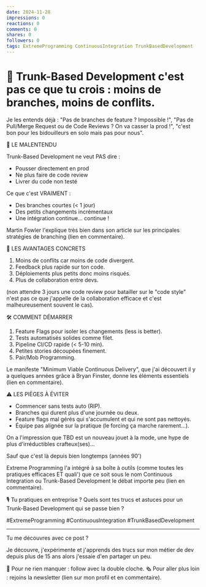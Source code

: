 ```yaml
---
date: 2024-11-28
impressions: 0
reactions: 0
comments: 0
shares: 0
followers: 0
tags: ExtremeProgramming ContinuousIntegration TrunkBasedDevelopment
---
```


# 🌳 Trunk-Based Development c'est pas ce que tu crois : moins de branches, moins de conflits.

Je les entends déjà : "Pas de branches de feature ? Impossible !", "Pas de Pull/Merge Request ou de Code Reviews ? On va casser la prod !", "c'est bon pour les bidouilleurs en solo mais pas pour nous".

🤯 LE MALENTENDU

Trunk-Based Development ne veut PAS dire :

- Pousser directement en prod
- Ne plus faire de code review
- Livrer du code non testé

Ce que c'est VRAIMENT :

- Des branches courtes (< 1 jour)
- Des petits changements incrémentaux
- Une intégration continue... continue !

Martin Fowler l'explique très bien dans son article sur les principales stratégies de branching (lien en commentaire).

🥳 LES AVANTAGES CONCRETS

1. Moins de conflits car moins de code divergent.
2. Feedback plus rapide sur ton code.
3. Déploiements plus petits donc moins risqués.
4. Plus de collaboration entre devs.

(non attendre 3 jours une code review pour batailler sur le "code style" n'est pas ce que j'appelle de la collaboration efficace et c'est malheureusement souvent le cas).

🛠️ COMMENT DÉMARRER

1. Feature Flags pour isoler les changements (less is better).
2. Tests automatisés solides comme filet.
3. Pipeline CI/CD rapide (< 5-10 min).
4. Petites stories découpées finement.
5. Pair/Mob Programming.

Le manifeste "Minimum Viable Continuous Delivery", que j'ai découvert il y a quelques années grâce à Bryan Finster, donne les éléments essentiels (lien en commentaire).

⚠️ LES PIÈGES À ÉVITER

- Commencer sans tests auto (RIP).
- Branches qui durent plus d'une journée ou deux.
- Feature flags mal gérés qui s'accumulent et qui ne sont pas nettoyés.
- Équipe pas alignée sur la pratique (le forcing ça marche rarement...).

On a l'impression que TBD est un nouveau jouet à la mode, une hype de plus d'irréductibles crafteux(ses)...

Sauf que c'est là depuis bien longtemps (années 90')

Extreme Programming l'a intégré à sa boîte à outils (comme toutes les pratiques efficaces ET quali') que ce soit sous le nom Continuous Integration ou Trunk-Based Development le débat importe peu (lien en commentaire).

🎙️ Tu pratiques en entreprise ? Quels sont tes trucs et astuces pour un Trunk-Based Development qui se passe bien ?

#ExtremeProgramming #ContinuousIntegration #TrunkBasedDevelopment

---

Tu me découvres avec ce post ?

Je découvre, j'expérimente et j'apprends des trucs sur mon métier de dev depuis plus de 15 ans alors j'essaie d'en partager un peu.

🔔 Pour ne rien manquer : follow avec la double cloche.
🗞️ Pour aller plus loin : rejoins la newsletter (lien sur mon profil et en commentaire).
